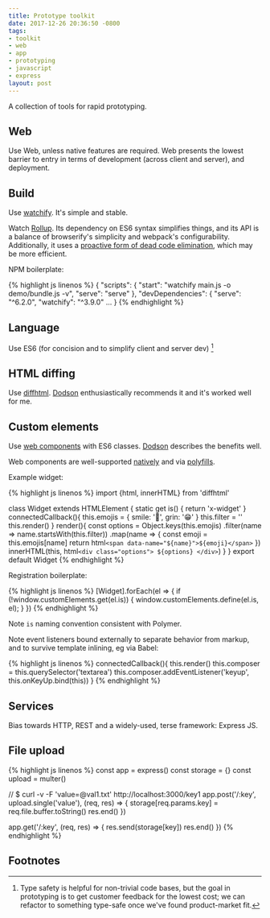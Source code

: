 ```yaml
---
title: Prototype toolkit
date: 2017-12-26 20:36:50 -0800
tags:
- toolkit
- web
- app
- prototyping
- javascript
- express
layout: post
---
```

A collection of tools for rapid prototyping.

## Web

Use Web, unless native features are required. Web presents the lowest barrier to entry in terms of development (across client and server), and deployment.

## Build

Use [watchify](https://github.com/browserify/watchify). It's simple and stable.

Watch [Rollup](https://rollupjs.org). Its dependency on ES6 syntax simplifies things, and its API is a balance of browserify's simplicity and webpack's configurability. Additionally, it uses a [proactive form of dead code elimination](https://github.com/rollup/rollup#tree-shaking), which may be more efficient.

NPM boilerplate:

{% highlight js linenos %}
{
"scripts": {
"start": "watchify main.js -o demo/bundle.js -v",
"serve": "serve"
},
"devDependencies": {
"serve": "^6.2.0",
"watchify": "^3.9.0"
...
}
{% endhighlight %}

## Language

Use ES6 (for concision and to simplify client and server dev) [^es6]

[^es6]: Type safety is helpful for non-trivial code bases, but the goal in prototyping is to get customer feedback for the lowest cost; we can refactor to something type-safe once we've found product-market fit.

## HTML diffing

Use [diffhtml](https://github.com/tbranyen/diffhtml). [Dodson](https://medium.com/dev-channel/the-case-for-custom-elements-part-2-2efe42ce9133) enthusiastically recommends it and it's worked well for me.

## Custom elements

Use [web components](https://www.webcomponents.org/introduction#how-do-i-define-a-new-html-element-) with ES6 classes. [Dodson](https://medium.com/dev-channel/the-case-for-custom-elements-part-2-2efe42ce9133) describes the benefits well.

Web components are well-supported [natively](http://caniuse.com/#search=custom%20elements) and via [polyfills](https://www.webcomponents.org/polyfills/).

Example widget:

{% highlight js linenos %}
import {html, innerHTML} from 'diffhtml'

class Widget extends HTMLElement {
  static get is() { return 'x-widget' }
  connectedCallback(){
    this.emojis = {
      smile: '🙂',
      grin: '😁'
    }
    this.filter = ''
    this.render()
  }
  render(){
    const options = Object.keys(this.emojis)
      .filter(name => name.startsWith(this.filter))
      .map(name => {
        const emoji = this.emojis[name]
        return html`<span data-name="${name}">${emoji}</span>`
      })
    innerHTML(this, html`<div class="options"> ${options} </div>`)
  }
}
export default Widget
{% endhighlight %}

Registration boilerplate:

{% highlight js linenos %}
[Widget].forEach(el => {
  if (!window.customElements.get(el.is)) {
    window.customElements.define(el.is, el);
  }
})
{% endhighlight %}

Note `is` naming convention consistent with Polymer.

Note event listeners bound externally to separate behavior from markup, and to survive template inlining, eg via Babel:

{% highlight js linenos %}
connectedCallback(){
  this.render()
  this.composer = this.querySelector('textarea')
  this.composer.addEventListener('keyup', this.onKeyUp.bind(this))
}
{% endhighlight %}

## Services

Bias towards HTTP, REST and a widely-used, terse framework: Express JS.

## File upload

{% highlight js linenos %}
const app = express()
const storage = {}
const upload = multer()

// $ curl -v -F 'value=@val1.txt' http://localhost:3000/key1
app.post('/:key', upload.single('value'), (req, res) => {
  storage[req.params.key] = req.file.buffer.toString() res.end()
})

app.get('/:key', (req, res) => {
  res.send(storage\[key\])
  res.end()
})
{% endhighlight %}

## Footnotes